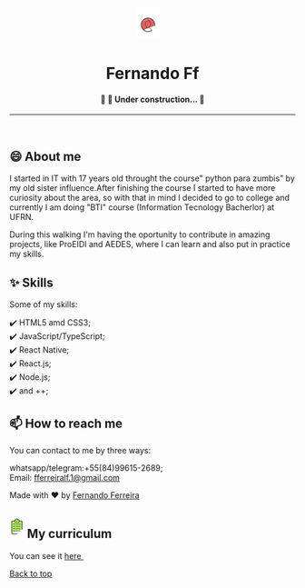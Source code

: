 <div align="center" style="font-size:24px" id="top"> 
<img src="https://github.com/fernando-ff/fernando-ff/blob/master/assets/Screenshot_2020-08-29%20Design%20UX%20Alura%20-%20Cursos%20online%20de%20tecnologia.png" />
  &#xa0;

  <!-- <a href="https://fernandoff.netlify.app">Demo</a> -->
</div>

<h1 align="center">Fernando Ff</h1>

<!-- Status -->

<h4 align="center"> 
	🚧 🚀 Under construction...  🚧
</h4> 

<hr>


<br>

## 😄 About me ##

I started in IT with 17 years old throught the course" python para zumbis" by my old sister influence.After finishing the course I started to have more curiosity about the area, so with that in mind I decided to go to college and currently I am doing "BTI" course (Information Tecnology Bacherlor) at UFRN.

During this walking I'm having the oportunity to contribute in amazing projects, like ProEIDI and AEDES, where I can learn and also put in practice my skills.

## :sparkles: Skills ##

Some of my skills: 

:heavy_check_mark: HTML5 amd CSS3;\
:heavy_check_mark: JavaScript/TypeScript;\
:heavy_check_mark: React Native;\
:heavy_check_mark: React.js;\
:heavy_check_mark: Node.js;\
:heavy_check_mark: and ++;




## 📫 How to reach me

You can contact to me by three ways:

whatsapp/telegram:+55(84)99615-2689;\
Email: fferreiralf.1@gmail.com

Made with :heart: by <a href="https://github.com/fernando-ff" target="_blank">Fernando Ferreira</a>

<h2 style="align-item:center"><img src="https://github.com/fernando-ff/fernando-ff/blob/master/assets/Screenshot_2020-08-30%20Inova%C3%A7%C3%A3o%20Gest%C3%A3o%20Alura%20-%20Cursos%20online%20de%20tecnologia.png" > 
My curriculum
</h2>

</img>

You can see it <a style="color:#000, text-decoration:none" href="https://github.com/fernando-ff/fernando-ff/blob/master/assets/Curr%C3%ADculo(1).pdf" download="Fernando Curriculum pdf" target="_blank">here </a>
&#xa0;

<a href="#top">Back to top</a>
